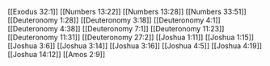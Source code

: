 [[Exodus 32:1]]
[[Numbers 13:22]]
[[Numbers 13:28]]
[[Numbers 33:51]]
[[Deuteronomy 1:28]]
[[Deuteronomy 3:18]]
[[Deuteronomy 4:1]]
[[Deuteronomy 4:38]]
[[Deuteronomy 7:1]]
[[Deuteronomy 11:23]]
[[Deuteronomy 11:31]]
[[Deuteronomy 27:2]]
[[Joshua 1:11]]
[[Joshua 1:15]]
[[Joshua 3:6]]
[[Joshua 3:14]]
[[Joshua 3:16]]
[[Joshua 4:5]]
[[Joshua 4:19]]
[[Joshua 14:12]]
[[Amos 2:9]]

